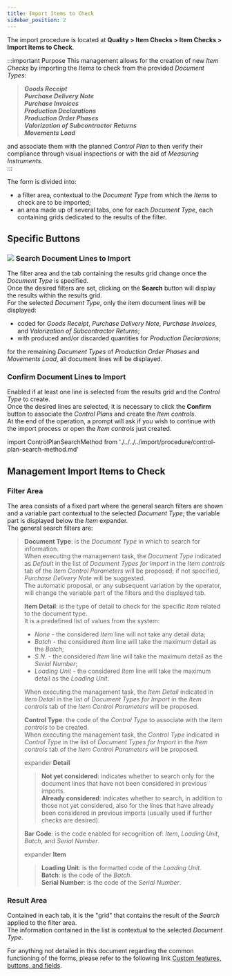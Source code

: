 ```yaml
---
title: Import Items to Check 
sidebar_position: 2
---
```


The import procedure is located at **Quality > Item Checks > Item Checks > Import Items to Check**.   


:::important Purpose
This management allows for the creation of new *Item Checks* by importing the *Items* to check from the provided *Document Types*:   
> ***Goods Receipt***   
> ***Purchase Delivery Note***   
> ***Purchase Invoices***   
> ***Production Declarations***   
> ***Production Order Phases***   
> ***Valorization of Subcontractor Returns***   
> ***Movements Load***   

and associate them with the planned *Control Plan* to then verify their compliance through visual inspections or with the aid of *Measuring Instruments*.   
:::


The form is divided into:
- a filter area, contextual to the *Document Type* from which the *Items* to check are to be imported;   
- an area made up of several tabs, one for each *Document Type*, each containing grids dedicated to the results of the filter.   

## Specific Buttons

### ![](/img/neutral/common/search.png) Search Document Lines to Import

The filter area and the tab containing the results grid change once the *Document Type* is specified.   
Once the desired filters are set, clicking on the **Search** button will display the results within the results grid.   
For the selected *Document Type*, only the item document lines will be displayed:   
- coded for *Goods Receipt*, *Purchase Delivery Note*, *Purchase Invoices*, and *Valorization of Subcontractor Returns*;   
- with produced and/or discarded quantities for *Production Declarations*;   

for the remaining *Document Types* of *Production Order Phases* and *Movements Load*, all document lines will be displayed.   

### Confirm Document Lines to Import

Enabled if at least one line is selected from the results grid and the *Control Type* to create.   
Once the desired lines are selected, it is necessary to click the **Confirm** button to associate the *Control Plans* and create the *Item controls*.   
At the end of the operation, a prompt will ask if you wish to continue with the import process or open the *Item controls* just created.   

import ControlPlanSearchMethod from './../../../import/procedure/control-plan-search-method.md'

<ControlPlanSearchMethod />

## Management Import Items to Check 

### Filter Area

The area consists of a fixed part where the general search filters are shown and a variable part contextual to the selected *Document Type*; the variable part is displayed below the *Item* expander.   
The general search filters are:   
> **Document Type**: is the *Document Type* in which to search for information.   
> When executing the management task, the *Document Type* indicated as *Default* in the list of *Document Types for Import* in the *Item controls* tab of the *Item Control Parameters* will be proposed; if not specified, *Purchase Delivery Note* will be suggested.   
> The automatic proposal, or any subsequent variation by the operator, will change the variable part of the filters and the displayed tab.   
>   
> **Item Detail**: is the type of detail to check for the specific *Item* related to the document type.   
> It is a predefined list of values from the system:   
> - *None* - the considered *Item* line will not take any detail data;   
> - *Batch* - the considered *Item* line will take the maximum detail as the *Batch*;   
> - *S.N.* - the considered *Item* line will take the maximum detail as the *Serial Number*;   
> - *Loading Unit* - the considered *Item* line will take the maximum detail as the *Loading Unit*.   
>   
> When executing the management task, the *Item Detail* indicated in *Item Detail* in the list of *Document Types for Import* in the *Item controls* tab of the *Item Control Parameters* will be proposed.   
>
> **Control Type**: the code of the *Control Type* to associate with the *Item controls* to be created.   
> When executing the management task, the *Control Type* indicated in *Control Type* in the list of *Document Types for Import* in the *Item controls* tab of the *Item Control Parameters* will be proposed.   
>   
> expander **Detail**   
>> **Not yet considered**: indicates whether to search only for the document lines that have not been considered in previous imports.   
>> **Already considered**: indicates whether to search, in addition to those not yet considered, also for the lines that have already been considered in previous imports (usually used if further checks are desired).   
>   
> **Bar Code**: is the code enabled for recognition of: *Item*, *Loading Unit*, *Batch*, and *Serial Number*.   
>   
> expander **Item**
>> **Loading Unit**: is the formatted code of the *Loading Unit*.   
>> **Batch**: is the code of the *Batch*.   
>> **Serial Number**: is the code of the *Serial Number*.   

### Result Area   

Contained in each tab, it is the "grid" that contains the result of the *Search* applied to the filter area.   
The information contained in the list is contextual to the selected *Document Type*.   

For anything not detailed in this document regarding the common functioning of the forms, please refer to the following link [Custom features, buttons, and fields](/docs/guide/common).